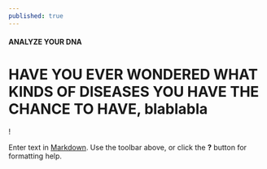 ```yaml
---
published: true
---
```

#### ANALYZE YOUR DNA

# HAVE YOU EVER WONDERED WHAT KINDS OF DISEASES YOU HAVE THE CHANCE TO HAVE, blablabla





!



Enter text in [Markdown](http://daringfireball.net/projects/markdown/). Use the toolbar above, or click the **?** button for formatting help.

